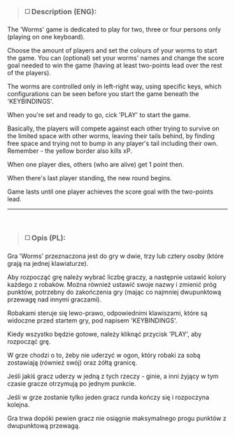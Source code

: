 > ### ◻️ Description (ENG):

The 'Worms' game is dedicated to play for two, three or four persons only (playing on one keyboard).

Choose the amount of players and set the colours of your worms to start the game. You can (optional) set your worms' names and change the score goal needed to win the game (having at least two-points lead over the rest of the players).

The worms are controlled only in left-right way, using specific keys, which configurations can be seen before you start the game beneath the 'KEYBINDINGS'.

When you're set and ready to go, cick 'PLAY' to start the game.

Basically, the players will compete against each other trying to survive on the limited space with other worms, leaving their tails behind, by finding free space and trying not to bump in any player's tail including their own. Remember - the yellow border also kills xP.

When one player dies, others (who are alive) get 1 point then.

When there's last player standing, the new round begins.

Game lasts until one player achieves the score goal with the two-points lead.
<hr>
<br>

> ### ◻️ Opis (PL):

Gra 'Worms' przeznaczona jest do gry w dwie, trzy lub cztery osoby (które grają na jednej klawiaturze). 

Aby rozpocząć grę należy wybrać liczbę graczy, a następnie ustawić kolory każdego z robaków. Można również ustawić swoje nazwy i zmienić próg punktów, potrzebny do zakończenia gry (mając co najmniej dwupunktową przewagę nad innymi graczami). 

Robakami steruje się lewo-prawo, odpowiednimi klawiszami, które są widoczne przed startem gry, pod napisem 'KEYBINDINGS'.

Kiedy wszystko będzie gotowe, należy kliknąć przycisk 'PLAY', aby rozpocząć grę.

W grze chodzi o to, żeby nie uderzyć w ogon, który robaki za sobą zostawiają (również swój) oraz żółtą granicę. 

Jeśli jakiś gracz uderzy w jedną z tych rzeczy - ginie, a inni żyjący w tym czasie gracze otrzymują po jednym punkcie.

Jeśli w grze zostanie tylko jeden gracz runda kończy się i rozpoczyna kolejna.

Gra trwa dopóki pewien gracz nie osiągnie maksymalnego progu punktów z dwupunktową przewagą.

